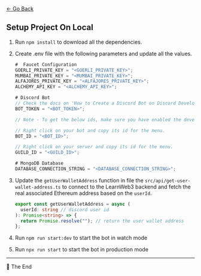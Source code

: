 [← Go Back](../README.md)

## Setup Project On Local

1.  Run `npm install` to download all the dependencies.

2.  Create .env file with the following parameters and update all the values.

    ```typescript
    #  Faucet Configuration
    GOERLI_PRIVATE_KEY = "<GOERLI_PRIVATE_KEY>";
    MUMBAI_PRIVATE_KEY = "<MUMBAI_PRIVATE_KEY>";
    ALFAJORES_PRIVATE_KEY = "<ALFAJORES_PRIVATE_KEY>";
    ALCHEMY_API_KEY = "<ALCHEMY_API_KEY>";

    # Discord Bot
    // Check the docs on 'How to Create a Discord Bot on Discord Developer Portal'
    BOT_TOKEN = "<BOT_TOKEN>";

    // Note - To get the below ids, make sure you have enabled the developer mode for your profile

    // Right click on your bot and copy its id for the menu.
    BOT_ID = "<BOT_ID>";

    // Right click on your server and copy its id for the menu.
    GUILD_ID = "<GUILD_ID>";

    # MongoDB Database
    DATABASE_CONNECTION_STRING = "<DATABASE_CONNECTION_STRING>";
    ```

3.  Update the `getUserWalletAddress` function in file the `src/api/get-user-wallet-address.ts` to connect to the LearnWeb3 backend and fetch the real associated Ethereum address based on the `userId`.

    ```typescript
    export const getUserWalletAddress = async (
      userId: string // discord user id
    ): Promise<string> => {
      return Promise.resolve(""); // return the user wallet address
    };
    ```

4.  Run `npm run start:dev` to start the bot in watch mode

5.  Run `npx run start` to start the bot in production mode

---

📄 The End

